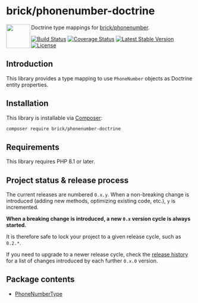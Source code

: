 brick/phonenumber-doctrine
========================

<img src="https://raw.githubusercontent.com/brick/brick/master/logo.png" alt="" align="left" height="64">

Doctrine type mappings for [brick/phonenumber](https://github.com/brick/phonenumber).

[![Build Status](https://github.com/brick/phonenumber-doctrine/workflows/CI/badge.svg)](https://github.com/brick/phonenumber-doctrine/actions)
[![Coverage Status](https://coveralls.io/repos/github/brick/phonenumber-doctrine/badge.svg?branch=master)](https://coveralls.io/github/brick/phonenumber-doctrine?branch=master)
[![Latest Stable Version](https://poser.pugx.org/brick/phonenumber-doctrine/v/stable)](https://packagist.org/packages/brick/phonenumber-doctrine)
[![License](https://img.shields.io/badge/license-MIT-blue.svg)](http://opensource.org/licenses/MIT)

Introduction
------------

This library provides a type mapping to use `PhoneNumber` objects as Doctrine entity properties.

Installation
------------

This library is installable via [Composer](https://getcomposer.org/):

```bash
composer require brick/phonenumber-doctrine
```

Requirements
------------

This library requires PHP 8.1 or later.

Project status & release process
--------------------------------

The current releases are numbered `0.x.y`. When a non-breaking change is introduced (adding new methods, optimizing existing code, etc.), `y` is incremented.

**When a breaking change is introduced, a new `0.x` version cycle is always started.**

It is therefore safe to lock your project to a given release cycle, such as `0.2.*`.

If you need to upgrade to a newer release cycle, check the [release history](https://github.com/brick/phonenumber-doctrine/releases) for a list of changes introduced by each further `0.x.0` version.

Package contents
----------------

- [PhoneNumberType](https://github.com/brick/phonenumber-doctrine/blob/master/src/Types/PhoneNumberType.php)
